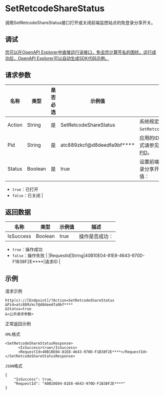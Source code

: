# SetRetcodeShareStatus

调用SetRetcodeShareStatus接口打开或关闭前端监控站点的免登录分享开关。

## 调试

[您可以在OpenAPI Explorer中直接运行该接口，免去您计算签名的困扰。运行成功后，OpenAPI Explorer可以自动生成SDK代码示例。](https://api.aliyun.com/#product=ARMS&api=SetRetcodeShareStatus&type=RPC&version=2019-08-08)

## 请求参数

|名称|类型|是否必选|示例值|描述|
|--|--|----|---|--|
|Action|String|是|SetRetcodeShareStatus|系统规定参数，取值为`SetRetcodeShareStatus`。 |
|Pid|String|是|atc889zkcf@d8deedfa9bf\*\*\*\*|应用的ID标识串。获取方式请参见[如何获取应用PID](https://www.alibabacloud.com/help/zh/doc-detail/186100.htm?spm=a2cdw.13409063.0.0.7a72281f0bkTfx#title-imy-7gj-qhr)。 |
|Status|Boolean|是|true|设置前端监控站点的免登录分享开关的状态。取值：

 -   `true`：已打开
-   `false`：已关闭 |

## 返回数据

|名称|类型|示例值|描述|
|--|--|---|--|
|IsSuccess|Boolean|true|操作是否成功：

 -   `true`：操作成功
-   `false`：操作失败 |
|RequestId|String|40B10E04-81E8-4643-970D-F1B38F2E\*\*\*\*|请求ID |

## 示例

请求示例

```
http(s)://[Endpoint]/?Action=SetRetcodeShareStatus
&Pid=atc889zkcf@d8deedfa9bf****
&Status=true
&<公共请求参数>
```

正常返回示例

`XML`格式

```
<SetRetcodeShareStatusResponse>
      <IsSuccess>true</IsSuccess>
      <RequestId>40B10E04-81E8-4643-970D-F1B38F2E****</RequestId>
</SetRetcodeShareStatusResponse>
```

`JSON`格式

```
{
    "IsSuccess": true,
    "RequestId": "40B10E04-81E8-4643-970D-F1B38F2E****"
}
```

